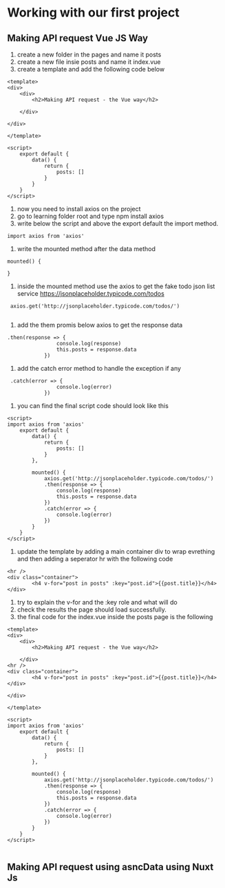 # Working with our first project

## Making API request Vue JS Way
1. create a new folder in the pages and name it posts
1. create a new file insie posts and name it index.vue
1. create a template and add the following code below

```
<template>
<div>
    <div>
        <h2>Making API request - the Vue way</h2>
 
    </div>

</div>

</template>

<script>
    export default {
        data() {
            return {
                posts: []
            }
        }
    }
</script>

```

1. now you need to install axios on the project
1. go to learning folder root and type npm install axios
1. write below the script and above the export default the import method.

```
import axios from 'axios'

```

1. write the mounted method after the data method

```
mounted() {

}
```

1. inside the mounted method use the axios to get the fake todo json list service https://jsonplaceholder.typicode.com/todos

```
 axios.get('http://jsonplaceholder.typicode.com/todos/')
 
```
1. add the them promis below axios to get the response data

```
.then(response => {
                console.log(response)
                this.posts = response.data
            })

```

1. add the catch error method to handle the exception if any

```
 .catch(error => {
                console.log(error)
            })

```

1. you can find the final script code should look like this

```
<script>
import axios from 'axios'
    export default {
        data() {
            return {
                posts: []
            }
        },

        mounted() {
            axios.get('http://jsonplaceholder.typicode.com/todos/')
            .then(response => {
                console.log(response)
                this.posts = response.data
            })
            .catch(error => {
                console.log(error)
            })
        }
    }
</script>

```

1. update the template by adding a main container div to wrap evrething and then adding a seperator hr with the following code

```
<hr />
<div class="container">
        <h4 v-for="post in posts" :key="post.id">{{post.title}}</h4>
</div>

```
1. try to explain the v-for and the :key role and what will do
1. check the results the page should load successfully.
1. the final code for the index.vue inside the posts page is the following

```
<template>
<div>
    <div>
        <h2>Making API request - the Vue way</h2>
 
    </div>
<hr />
<div class="container">
        <h4 v-for="post in posts" :key="post.id">{{post.title}}</h4>
</div>

</div>

</template>

<script>
import axios from 'axios'
    export default {
        data() {
            return {
                posts: []
            }
        },

        mounted() {
            axios.get('http://jsonplaceholder.typicode.com/todos/')
            .then(response => {
                console.log(response)
                this.posts = response.data
            })
            .catch(error => {
                console.log(error)
            })
        }
    }
</script>


```


## Making API request using asncData using Nuxt Js




